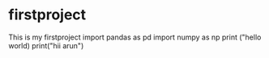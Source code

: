 # firstproject
This is my firstproject
import pandas as pd 
import numpy as np 
print ("hello world)
print("hii arun")
